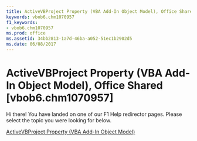 ```yaml
---
title: ActiveVBProject Property (VBA Add-In Object Model), Office Shared [vbob6.chm1070957]
keywords: vbob6.chm1070957
f1_keywords:
- vbob6.chm1070957
ms.prod: office
ms.assetid: 34bb2813-1a7d-46ba-a052-51ec1b2902d5
ms.date: 06/08/2017
---
```



# ActiveVBProject Property (VBA Add-In Object Model), Office Shared [vbob6.chm1070957]

Hi there! You have landed on one of our F1 Help redirector pages. Please select the topic you were looking for below.

[ActiveVBProject Property (VBA Add-In Object Model)](http://msdn.microsoft.com/library/cf5f7d6f-5f9e-aef7-d494-8a69386804df%28Office.15%29.aspx)


